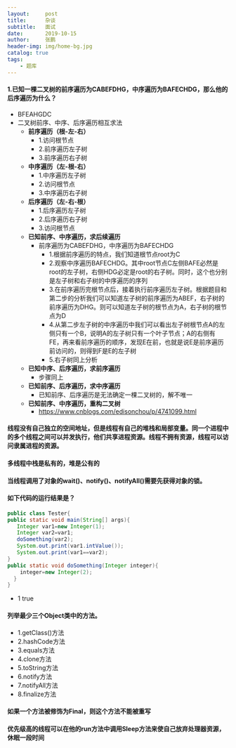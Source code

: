```yaml
---
layout:     post 
title:      杂谈
subtitle:   面试
date:       2019-10-15
author:     张鹏
header-img: img/home-bg.jpg
catalog: true   
tags:                         
    - 题库
---
```


#### 1.已知一棵二叉树的前序遍历为CABEFDHG，中序遍历为BAFECHDG，那么他的后序遍历为什么？

- BFEAHGDC
- 二叉树前序、中序、后序遍历相互求法
   - **前序遍历（根-左-右）**
      - 1.访问根节点
      - 2.前序遍历左子树
      - 3.前序遍历右子树
   - **中序遍历（左-根-右）**
      - 1.中序遍历左子树
      - 2.访问根节点
      - 3.中序遍历右子树
   - **后序遍历（左-右-根）**
      - 1.后序遍历左子树
      - 2.后序遍历右子树
      - 3.访问根节点
   - **已知前序、中序遍历，求后续遍历**
      - 前序遍历为CABEFDHG，中序遍历为BAFECHDG
         - 1.根据前序遍历的特点，我们知道根节点root为C
         - 2.观察中序遍历BAFECHDG。其中root节点C左侧BAFE必然是root的左子树，右侧HDG必定是root的右子树。同时，这个也分别是左子树和右子树的中序遍历的序列
         - 3.在前序遍历完根节点后，接着执行前序遍历左子树。根据题目和第二步的分析我们可以知道左子树的前序遍历为ABEF，右子树的前序遍历为DHG。则可以知道左子树的根节点为A，右子树的根节点为D
         - 4.从第二步左子树的中序遍历中我们可以看出左子树根节点A的左侧只有一个B，说明A的左子树只有一个叶子节点；A的右侧有FE，再来看前序遍历的顺序，发现E在前，也就是说E是前序遍历前访问的，则得到F是E的左子树
         - 5.右子树同上分析
   - **已知中序、后序遍历，求前序遍历**
      - 步骤同上
   - **已知前序、后序遍历，求中序遍历**
      - 已知前序、后序遍历是无法确定一棵二叉树的，解不唯一
   - **已知前序、中序遍历，重构二叉树**
      - https://www.cnblogs.com/edisonchou/p/4741099.html

#### 线程没有自己独立的空间地址，但是线程有自己的堆栈和局部变量。同一个进程中的多个线程之间可以并发执行，他们共享进程资源。线程不拥有资源，线程可以访问隶属进程的资源。

#### 多线程中栈是私有的，堆是公有的

#### 当线程调用了对象的wait()、notify()、notifyAll()需要先获得对象的锁。

#### 如下代码的运行结果是？

```java
public class Tester{
public static void main(String[] args){
   Integer var1=new Integer(1);
   Integer var2=var1;
   doSomething(var2);
   System.out.print(var1.intValue());
   System.out.print(var1==var2);
}
public static void doSomething(Integer integer){
    integer=new Integer(2);
  }
}
```

- 1 true

#### 列举最少三个Object类中的方法。

- 1.getClass()方法
- 2.hashCode方法
- 3.equals方法
- 4.clone方法
- 5.toString方法
- 6.notify方法
- 7.notifyAll方法
- 8.finalize方法

#### 如果一个方法被修饰为Final，则这个方法不能被重写

#### 优先级高的线程可以在他的run方法中调用Sleep方法来使自己放弃处理器资源，休眠一段时间